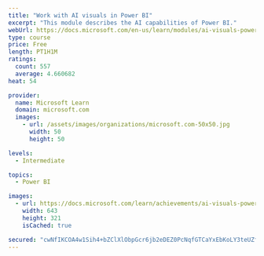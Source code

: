```yaml
---
title: "Work with AI visuals in Power BI"
excerpt: "This module describes the AI capabilities of Power BI."
webUrl: https://docs.microsoft.com/en-us/learn/modules/ai-visuals-power-bi/
type: course
price: Free
length: PT1H1M
ratings:
  count: 557
  average: 4.660682
heat: 54

provider:
  name: Microsoft Learn
  domain: microsoft.com
  images:
    - url: /assets/images/organizations/microsoft.com-50x50.jpg
      width: 50
      height: 50

levels:
  - Intermediate

topics:
  - Power BI

images:
  - url: https://docs.microsoft.com/learn/achievements/ai-visuals-power-bi-social.png
    width: 643
    height: 321
    isCached: true

secured: "cwNfIKCOA4w1Sih4+bZClXlObpGcr6jb2eDEZ0PcNqfGTCaYxEbKoLY3teUZfgvAM+1o5rWhwyJWWbkKLEXH0QyVBbOk+tV+jSgRDi/ebBAsrHvChxj97vcbam7YNCJpav8ykC1YFSzi4CJIn5Yz/iC0HeNY1+q5a0S7cT4cxxtW38iBB6yzVYPwOWhucj82IhHlHxVR0eUW+tMtxlSqMA8i1OYIdtFC03Ls1miouhaoNqz+IXhCsiSKrftycCxNzBuDTE/I/folo0b8WwVj7NZr12K4EhZPI1cphwxx5oU0Bo4OIG/aYizAjsD1I9lMSAikVLVk4C5TId85Tw76oaLxGwBx7D0Pp3LQ6/XFjVKnORlz25jAOHs1niQ/oZu5d9csdSLp/WcqUoCQpWHrRzV2T+f3enu1JKwj+GIu8yc=;P5/+zOAQiCWgCx3tpYvWtA=="
---
```


